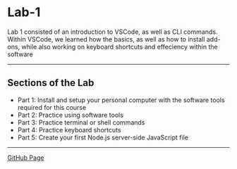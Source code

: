 # Lab-1

Lab 1 consisted of an introduction to VSCode, as well as CLI commands. Within VSCode, we learned how the basics, as well as how to install add-ons, while also working on keyboard shortcuts and effeciency within the software

-----------------------------------------------------------------------------------------------------------------------------------------------------------

## Sections of the Lab

- Part 1: Install and setup your personal computer with the software tools required for this course
- Part 2: Practice using software tools 
- Part 3: Practice terminal or shell commands 
- Part 4: Practice keyboard shortcuts 
- Part 5: Create your first Node.js server-side JavaScript file

-----------------------------------------------------------------------------------------------------------------------------------------------------------

[GitHub Page](https://github.com/UofOalexfort/Lab-1)

